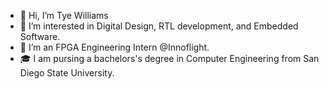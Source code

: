 * 👋 Hi, I’m Tye Williams
* 👀 I’m interested in Digital Design, RTL development, and Embedded Software. 
* 🚀 I’m an FPGA Engineering Intern @Innoflight.
* 🎓 I am pursing a bachelors's degree in Computer Engineering from San Diego State University. 
